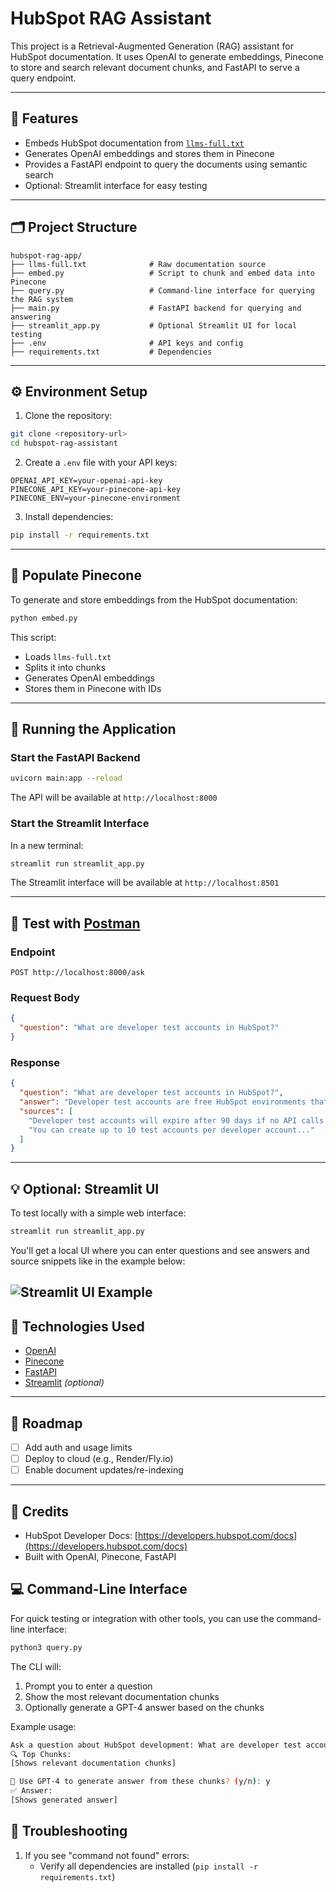 # HubSpot RAG Assistant

This project is a Retrieval-Augmented Generation (RAG) assistant for HubSpot documentation. It uses OpenAI to generate embeddings, Pinecone to store and search relevant document chunks, and FastAPI to serve a query endpoint.

---

## 🧩  Features

* Embeds HubSpot documentation from [`llms-full.txt`](https://developers.hubspot.com/docs/llms-full.txt)
* Generates OpenAI embeddings and stores them in Pinecone
* Provides a FastAPI endpoint to query the documents using semantic search
* Optional: Streamlit interface for easy testing

---

## 🗂️ Project Structure

```
hubspot-rag-app/
├── llms-full.txt              # Raw documentation source
├── embed.py                   # Script to chunk and embed data into Pinecone
├── query.py                   # Command-line interface for querying the RAG system
├── main.py                    # FastAPI backend for querying and answering
├── streamlit_app.py           # Optional Streamlit UI for local testing
├── .env                       # API keys and config
├── requirements.txt           # Dependencies
```

---

## ⚙️ Environment Setup

1. Clone the repository:
```bash
git clone <repository-url>
cd hubspot-rag-assistant
```

2. Create a `.env` file with your API keys:
```env
OPENAI_API_KEY=your-openai-api-key
PINECONE_API_KEY=your-pinecone-api-key
PINECONE_ENV=your-pinecone-environment
```

3. Install dependencies:
```bash
pip install -r requirements.txt
```

---

## 🔧 Populate Pinecone

To generate and store embeddings from the HubSpot documentation:

```bash
python embed.py
```

This script:

* Loads `llms-full.txt`
* Splits it into chunks
* Generates OpenAI embeddings
* Stores them in Pinecone with IDs

---

## 🚀 Running the Application

### Start the FastAPI Backend

```bash
uvicorn main:app --reload
```

The API will be available at `http://localhost:8000`

### Start the Streamlit Interface

In a new terminal:
```bash
streamlit run streamlit_app.py
```

The Streamlit interface will be available at `http://localhost:8501`

---

## 🧪 Test with [Postman](https://www.postman.com/hubspot/workspace/hubspot-developer-use-cases/collection/26126890-eac4b338-fd98-42b9-93f6-dd46a71d8f72?action=share&source=copy-link&creator=26126890)

### Endpoint

```
POST http://localhost:8000/ask
```

### Request Body

```json
{
  "question": "What are developer test accounts in HubSpot?"
}
```

### Response

```json
{
  "question": "What are developer test accounts in HubSpot?",
  "answer": "Developer test accounts are free HubSpot environments that allow you to test apps and integrations...",
  "sources": [
    "Developer test accounts will expire after 90 days if no API calls...",
    "You can create up to 10 test accounts per developer account..."
  ]
}
```

---

## 💡 Optional: Streamlit UI

To test locally with a simple web interface:

```bash
streamlit run streamlit_app.py
```

You'll get a local UI where you can enter questions and see answers and source snippets like in the example below:

![Streamlit UI Example](HubSpotRagAssistantUIDemo.gif)
---

## 🧐 Technologies Used

* [OpenAI](https://platform.openai.com/docs)
* [Pinecone](https://www.pinecone.io/)
* [FastAPI](https://fastapi.tiangolo.com/)
* [Streamlit](https://streamlit.io/) *(optional)*

---

## 📌 Roadmap

* [ ] Add auth and usage limits
* [ ] Deploy to cloud (e.g., Render/Fly.io)
* [ ] Enable document updates/re-indexing

---

## 🙌 Credits

* HubSpot Developer Docs: [https://developers.hubspot.com/docs](https://developers.hubspot.com/docs)
* Built with OpenAI, Pinecone, FastAPI

## 💻 Command-Line Interface

For quick testing or integration with other tools, you can use the command-line interface:

```bash
python3 query.py
```

The CLI will:
1. Prompt you to enter a question
2. Show the most relevant documentation chunks
3. Optionally generate a GPT-4 answer based on the chunks

Example usage:
```bash
Ask a question about HubSpot development: What are developer test accounts?
🔍 Top Chunks:
[Shows relevant documentation chunks]

🧠 Use GPT-4 to generate answer from these chunks? (y/n): y
✅ Answer:
[Shows generated answer]
```

## 🐛 Troubleshooting

1. If you see "command not found" errors:
   - Verify all dependencies are installed (`pip install -r requirements.txt`)
